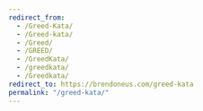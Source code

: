```yaml
---
redirect_from:
  - /Greed-Kata/
  - /Greed-kata/
  - /Greed/
  - /GREED/
  - /GreedKata/
  - /greedkata/
  - /Greedkata/
redirect_to: https://brendoneus.com/greed-kata
permalink: "/greed-kata/"
---
```

